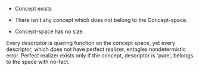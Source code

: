 - Concept exists 

- There isn't any concept which does not belong to the Concept-space.

- Concept-space has no size.


Every descriptor is quering function on the concept space, yet every
descriptor, which does not have perfect realizer, entagles nondetermistic
error. Perfect realizer exists only if the concept, descriptor is 'pure',
belongs to the space with no-fact.


